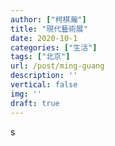 ```yaml
---
author: ["柯棋瀚"]
title: "現代藝術展"
date: 2020-10-1
categories: ["生活"]
tags: ["北京"]
url: /post/ming-guang
description: ''
vertical: false
img: ''
draft: true
---
```


s 
